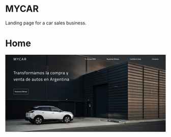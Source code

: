 # MYCAR

Landing page for a car sales business.

# Home

![image](https://github.com/maxicassarino/mycar/blob/main/assets/images/inicio.png)

